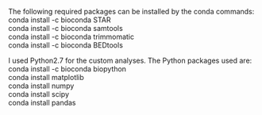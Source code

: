 The following required packages can be installed by the conda commands:  
conda install -c bioconda STAR  
conda install -c bioconda samtools  
conda install -c bioconda trimmomatic  
conda install -c bioconda BEDtools  

I used Python2.7 for the custom analyses. The Python packages used are:  
conda install -c bioconda biopython  
conda install matplotlib  
conda install numpy   
conda install scipy  
conda install pandas  

